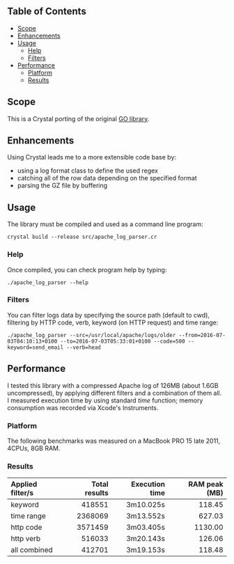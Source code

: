 ## Table of Contents
* [Scope](#scope)
* [Enhancements](#enhancements)
* [Usage](#usage)
  * [Help](#help)
  * [Filters](#filters)
* [Performance](#performance)
  * [Platform](#platform)
  * [Results](#results)

## Scope
This is a Crystal porting of the original [GO library](https://github.com/costajob/apache-log-parser).

## Enhancements
Using Crystal leads me to a more extensible code base by:
* using a log format class to define the used regex
* catching all of the row data depending on the specified format
* parsing the GZ file by buffering

## Usage
The library must be compiled and used as a command line program:

```
crystal build --release src/apache_log_parser.cr
```

### Help
Once compiled, you can check program help by typing:

```
./apache_log_parser --help
```

### Filters
You can filter logs data by specifying the source path (default to cwd), filtering by HTTP code, verb, keyword (on HTTP request) and time range:

```
./apache_log_parser --src=/usr/local/apache/logs/older --from=2016-07-03T04:10:13+0100 --to=2016-07-03T05:33:01+0100 --code=500 --keyword=send_email --verb=head
``` 

## Performance
I tested this library with a compressed Apache log of 126MB (about 1.6GB uncompressed), by applying different filters and a combination of them all.  
I measured execution time by using standard *time* function; memory consumption was recorded via Xcode's Instruments.

### Platform
The following benchmarks was measured on a MacBook PRO 15 late 2011, 4CPUs, 8GB RAM.

### Results

|  Applied filter/s      | Total results      | Execution time     |   RAM peak (MB) |
| :--------------------- | -----------------: | -----------------: |---------------: |
| keyword                |            418551  |         3m10.025s  |         118.45  |
| time range             |           2368069  |         3m13.552s  |         627.03  |
| http code              |           3571459  |         3m03.405s  |        1130.00  |
| http verb              |            516033  |         3m20.143s  |         126.06  |
| all combined           |            412701  |         3m19.153s  |         118.48  |
